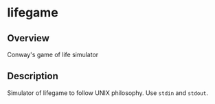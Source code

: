 # lifegame

## Overview

Conway's game of life simulator

## Description

Simulator of lifegame to follow UNIX philosophy. Use `stdin` and `stdout`. 
